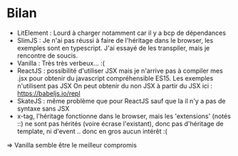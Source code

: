 Bilan
=====
- LitElement : Lourd à charger notamment car il y a bcp de dépendances
- SlimJS : Je n'ai pas réussi à faire de l'héritage dans le browser, les 
  exemples sont en typescript. J'ai essayé de les transpiler, mais je 
  rencontre de soucis.
- Vanilla : Très très verbeux... :( 
- ReactJS : possibilité d'utiliser JSX mais je n'arrive pas à compiler mes .jsx pour obtenir du javascript compréhensible ES15. Les exemples n'utilisent pas JSX
On peut obtenir du non JSX à partir du JSX ici :
https://babeljs.io/repl 
- SkateJS : même problème que pour ReactJS sauf que la il n'y a pas de syntaxe sans JSX
- x-tag, l'héritage fonctionne dans le browser, mais les 'extensions' (notés ::) ne sont pas hérités (voire écrase l'existant), donc pas d'héritage de template, ni d'event .. donc en gros aucun intérêt :( 

=> Vanilla semble être le meilleur compromis
